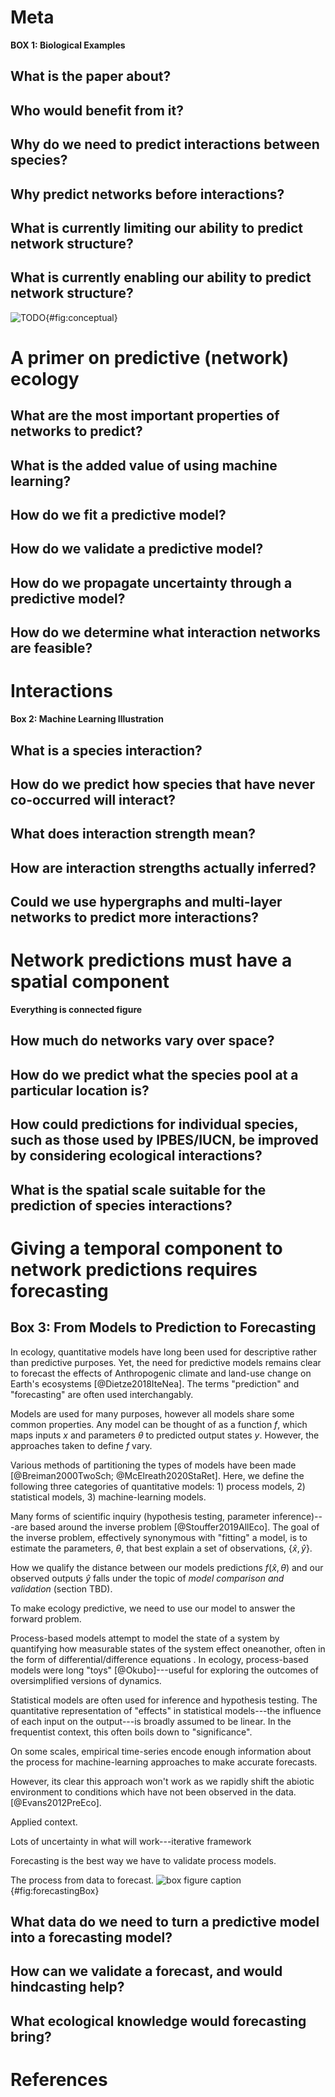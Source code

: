 # Meta

**BOX 1: Biological Examples**

## What is the paper about?

## Who would benefit from it?

## Why do we need to predict interactions between species?

## Why predict networks before interactions?

## What is currently limiting our ability to predict network structure?

## What is currently enabling our ability to predict network structure?

![TODO](figures/conceptual.png){#fig:conceptual}

# A primer on predictive (network) ecology

## What are the most important properties of networks to predict?

## What is the added value of using machine learning?

## How do we fit a predictive model?

## How do we validate a predictive model?

## How do we propagate uncertainty through a predictive model?

## How do we determine what interaction networks are feasible?

# Interactions

**Box 2: Machine Learning Illustration**

## What is a species interaction?

## How do we predict how species that have never co-occurred will interact?

## What does interaction strength mean?

## How are interaction strengths actually inferred?

## Could we use hypergraphs and multi-layer networks to predict more interactions?

# Network predictions must have a spatial component

**Everything is connected figure**

## How much do networks vary over space?

## How do we predict what the species pool at a particular location is?

## How could predictions for individual species, such as those used by IPBES/IUCN, be improved by considering ecological interactions?

## What is the spatial scale suitable for the prediction of species interactions?

# Giving a temporal component to network predictions requires forecasting

## Box 3: From Models to Prediction to Forecasting

In ecology, quantitative models have long been used for descriptive rather than predictive purposes.
Yet, the need for predictive models remains clear to forecast the effects of Anthropogenic climate and land-use change on Earth's ecosystems [@Dietze2018IteNea].
The terms "prediction" and "forecasting" are often used interchangably.

Models are used for many purposes, however all models share some common properties.
Any model can be thought of as a function $f$, which maps inputs $x$ and parameters $\theta$ to predicted output states $y$. However, the approaches taken to define $f$ vary.

Various methods of partitioning the types of models have been made [@Breiman2000TwoSch; @McElreath2020StaRet]. Here, we define the following three categories of quantitative models: 1) process models, 2) statistical models, 3) machine-learning models.

Many forms of scientific inquiry (hypothesis testing, parameter inference)---are based around the inverse problem  [@Stouffer2019AllEco]. The goal of the inverse problem, effectively synonymous with "fitting" a model, is to estimate the parameters, $\theta$, that best explain a set of observations, $\{\hat{x}, \hat{y}\}$.

How we qualify the distance between our models predictions $f(\hat{x}, \theta)$ and our observed outputs $\hat{y}$ falls under the topic of _model comparison and validation_ (section TBD).



To make ecology predictive, we need to use our model to answer the forward problem.


Process-based models attempt to model the state of a system by quantifying how measurable states of the system effect oneanother, often in the form of differential/difference equations . In ecology, process-based models were long "toys" [@Okubo]---useful for exploring the outcomes of oversimplified versions of dynamics.

Statistical models are often used for inference and hypothesis testing.
The quantitative representation of "effects" in statistical models---the influence of each input on the output---is broadly assumed to be linear.
In the frequentist context, this often boils down to "significance".



On some scales, empirical time-series encode enough information about
the process for machine-learning approaches to make accurate forecasts.

However, its clear this approach won't work as we rapidly shift the abiotic
environment to conditions which have not been observed in the data.
 [@Evans2012PreEco].


Applied context.

Lots of uncertainty in what will work---iterative framework

Forecasting is the best way we have to validate process models.

The process from data to forecast.
![box figure caption](figures/forecasting.png){#fig:forecastingBox}



## What data do we need to turn a predictive model into a forecasting model?

## How can we validate a forecast, and would hindcasting help?

## What ecological knowledge would forecasting bring?

# References
